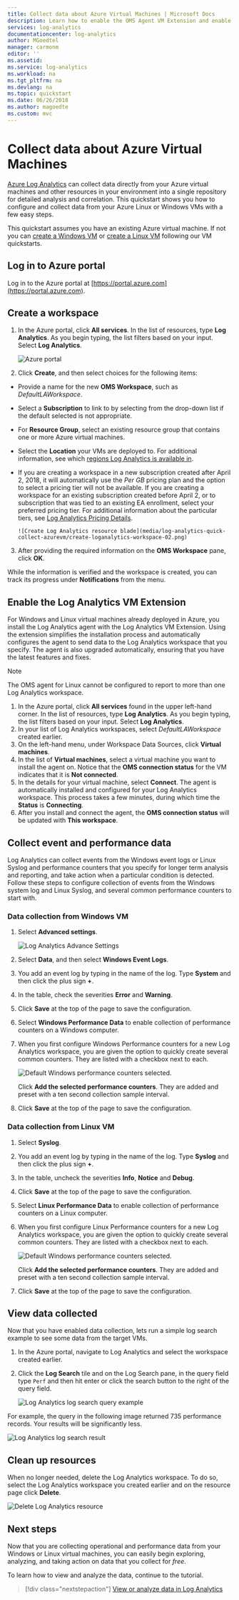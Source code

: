 ```yaml
---
title: Collect data about Azure Virtual Machines | Microsoft Docs
description: Learn how to enable the OMS Agent VM Extension and enable collection of data from your Azure VMs with Log Analytics.
services: log-analytics
documentationcenter: log-analytics
author: MGoedtel
manager: carmonm
editor: ''
ms.assetid: 
ms.service: log-analytics
ms.workload: na
ms.tgt_pltfrm: na
ms.devlang: na
ms.topic: quickstart
ms.date: 06/26/2018
ms.author: magoedte
ms.custom: mvc
---
```


# Collect data about Azure Virtual Machines
[Azure Log Analytics](log-analytics-overview.md) can collect data directly from your Azure virtual machines and other resources in your environment into a single repository for detailed analysis and correlation.  This quickstart shows you how to configure and collect data from your Azure Linux or Windows VMs with a few easy steps.  
 
This quickstart assumes you have an existing Azure virtual machine. If not you can [create a Windows VM](../virtual-machines/windows/quick-create-portal.md) or [create a Linux VM](../virtual-machines/linux/quick-create-cli.md) following our VM quickstarts.

## Log in to Azure portal
Log in to the Azure portal at [https://portal.azure.com](https://portal.azure.com). 

## Create a workspace
1. In the Azure portal, click **All services**. In the list of resources, type **Log Analytics**. As you begin typing, the list filters based on your input. Select **Log Analytics**.

    ![Azure portal](media/log-analytics-quick-collect-azurevm/azure-portal-01.png)<br>  

2. Click **Create**, and then select choices for the following items:

  * Provide a name for the new **OMS Workspace**, such as *DefaultLAWorkspace*. 
  * Select a **Subscription** to link to by selecting from the drop-down list if the default selected is not appropriate.
  * For **Resource Group**, select an existing resource group that contains one or more Azure virtual machines.  
  * Select the **Location** your VMs are deployed to.  For additional information, see which [regions Log Analytics is available in](https://azure.microsoft.com/regions/services/).
  * If you are creating a workspace in a new subscription created after April 2, 2018, it will automatically use the *Per GB* pricing plan and the option to select a pricing tier will not be available.  If you are creating a workspace for an existing subscription created before April 2, or to subscription that was tied to an existing EA enrollment, select your preferred pricing tier.  For additional information about the particular tiers, see [Log Analytics Pricing Details](https://azure.microsoft.com/pricing/details/log-analytics/).
  
        ![Create Log Analytics resource blade](media/log-analytics-quick-collect-azurevm/create-loganalytics-workspace-02.png) 

3. After providing the required information on the **OMS Workspace** pane, click **OK**.  

While the information is verified and the workspace is created, you can track its progress under **Notifications** from the menu. 

## Enable the Log Analytics VM Extension
For Windows and Linux virtual machines already deployed in Azure, you install the Log Analytics agent with the Log Analytics VM Extension.  Using the extension simplifies the installation process and automatically configures the agent to send data to the Log Analytics workspace that you specify. The agent is also upgraded automatically, ensuring that you have the latest features and fixes.

>[!NOTE]
>The OMS agent for Linux cannot be configured to report to more than one Log Analytics workspace. 

1. In the Azure portal, click **All services** found in the upper left-hand corner. In the list of resources, type **Log Analytics**. As you begin typing, the list filters based on your input. Select **Log Analytics**.
2. In your list of Log Analytics workspaces, select *DefaultLAWorkspace* created earlier.
3. On the left-hand menu, under Workspace Data Sources, click **Virtual machines**.  
4. In the list of **Virtual machines**, select a virtual machine you want to install the agent on. Notice that the **OMS connection status** for the VM indicates that it is **Not connected**.
5. In the details for your virtual machine, select **Connect**. The agent is automatically installed and configured for your Log Analytics workspace. This process takes a few minutes, during which time the **Status** is **Connecting**.
6. After you install and connect the agent, the **OMS connection status** will be updated with **This workspace**.

## Collect event and performance data
Log Analytics can collect events from the Windows event logs or Linux Syslog and performance counters that you specify for longer term analysis and reporting, and take action when a particular condition is detected.  Follow these steps to configure collection of events from the Windows system log and Linux Syslog, and several common performance counters to start with.  

### Data collection from Windows VM
1. Select **Advanced settings**.

    ![Log Analytics Advance Settings](media/log-analytics-quick-collect-azurevm/log-analytics-advanced-settings-01.png)

3. Select **Data**, and then select **Windows Event Logs**.  
4. You add an event log by typing in the name of the log.  Type **System** and then click the plus sign **+**.  
5. In the table, check the severities **Error** and **Warning**.   
6. Click **Save** at the top of the page to save the configuration.
7. Select **Windows Performance Data** to enable collection of performance counters on a Windows computer. 
8. When you first configure Windows Performance counters for a new Log Analytics workspace, you are given the option to quickly create several common counters. They are listed with a checkbox next to each.

    ![Default Windows performance counters selected](media/log-analytics-quick-collect-azurevm/windows-perfcounters-default.png).

    Click **Add the selected performance counters**.  They are added and preset with a ten second collection sample interval.
  
9. Click **Save** at the top of the page to save the configuration.

### Data collection from Linux VM

1. Select **Syslog**.  
2. You add an event log by typing in the name of the log.  Type **Syslog** and then click the plus sign **+**.  
3. In the table, uncheck the severities **Info**, **Notice** and **Debug**. 
4. Click **Save** at the top of the page to save the configuration.
5. Select **Linux Performance Data** to enable collection of performance counters on a Linux computer. 
6. When you first configure Linux Performance counters for a new Log Analytics workspace, you are given the option to quickly create several common counters. They are listed with a checkbox next to each.

    ![Default Windows performance counters selected](media/log-analytics-quick-collect-azurevm/linux-perfcounters-default.png).

    Click **Add the selected performance counters**.  They are added and preset with a ten second collection sample interval.  

7. Click **Save** at the top of the page to save the configuration.

## View data collected
Now that you have enabled data collection, lets run a simple log search example to see some data from the target VMs.  

1. In the Azure portal, navigate to Log Analytics and select the workspace created earlier.
2. Click the **Log Search** tile and on the Log Search pane, in the query field type `Perf` and then hit enter or click the search button to the right of the query field.

    ![Log Analytics log search query example](./media/log-analytics-quick-collect-azurevm/log-analytics-portal-perf-query.png) 

For example, the query in the following image returned 735 performance records.  Your results will be significantly less. 

![Log Analytics log search result](media/log-analytics-quick-collect-azurevm/log-analytics-search-perf.png)

## Clean up resources
When no longer needed, delete the Log Analytics workspace. To do so, select the Log Analytics workspace you created earlier and on the resource page click **Delete**.


![Delete Log Analytics resource](media/log-analytics-quick-collect-azurevm/log-analytics-portal-delete-resource.png)

## Next steps
Now that you are collecting operational and performance data from your Windows or Linux virtual machines, you can easily begin exploring, analyzing, and taking action on data that you collect for *free*.  

To learn how to view and analyze the data, continue to the tutorial.   

> [!div class="nextstepaction"]
> [View or analyze data in Log Analytics](log-analytics-tutorial-viewdata.md)
